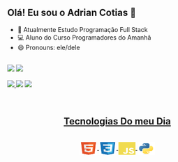 ## Olá! Eu sou  o Adrian Cotias 👋

- 👤 Atualmente Estudo Programação Full Stack 
- 💻 Aluno do Curso Programadores do Amanhã
- 😄 Pronouns: ele/dele
<br>
<div> 
   <img  height="180em" src="https://github-readme-stats.vercel.app/api?username=AdrianCotias&show_icons=true&theme=midnight-purple&include_all_commits=true&count_private=true"/>
   <img  height="180em" src="https://github-readme-stats.vercel.app/api/top-langs/?username=AdrianCotias&layout=compact&langs_count=16&theme=midnight-purple"/>
</div>
<br>

<div> 
   <a href="https://instagram.com/only_cotias" target="_blank"><img src="https://img.shields.io/badge/-Instagram-%23E4405F?style=for-the-badge&logo=instagram&logoColor=white"</a>
   <a href = "mailto: adriancotyas@gmail.com"><img src="https://img.shields.io/badge/-Gmail-%23333?style=for-the-badge&logo=gmail&logoColor=white" target="_blank"></a>
   <a href="https://www.linkedin.com/in/adrian-da-silva-cotias-94a878248" target="_blank"><img src="https://img.shields.io/badge/LinkedIn-0077B5?style=for-the-badge&logo=linkedin&logoColor=white"></a> 
   <a href="">
      </div>
<br>
<br>

<h2 align="center">Tecnologias Do meu Dia</h2>


<div style="display: inline_block" align="center"><br> 
   <img align="center" alt="HTML" height="30" width="40" src="https://raw.githubusercontent.com/devicons/devicon/master/icons/html5/html5-original.svg"> 
   <img align="center" alt="CSS" height="30" width="40" src="https://raw.githubusercontent.com/devicons/devicon/master/icons/css3/css3-original.svg"> 
   <img align="center" alt="Js" height="30" width="40" src="https://raw.githubusercontent.com/devicons/devicon/master/icons/javascript/javascript-plain.svg"> 
   <img align="center" alt="Python" height="30" width="40" src="https://raw.githubusercontent.com/devicons/devicon/master/icons/python/python-original.svg">
</div>
